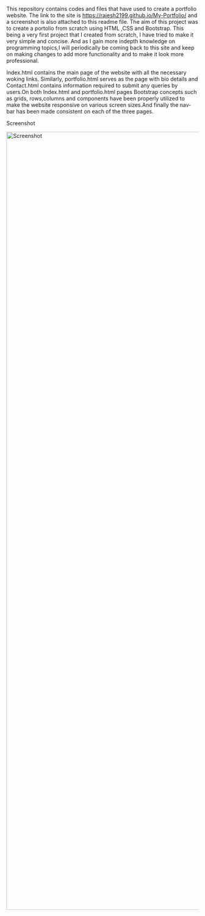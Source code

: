 This repository contains codes and files that have used to create a portfolio website. The link to the site is https://rajesh2199.github.io/My-Portfolio/ and a screenshot is also attached to this readme file.
The aim of this project was to create a portolio from scratch using HTML ,CSS and Bootstrap. This being a very first project that I created from scratch, I have tried to make it very simple and concise. And as I gain more indepth knowledge on programming topics,I will periodically be coming back to this site and keep on making changes to add more functionality and to make it look more professional.

Index.html contains the main page of the website with all the necessary woking links. Similarly, portfolio.html serves as the page with bio details and Contact.html contains information required to submit any queries by users.On both Index.html and portfolio.html pages Bootstrap concepts such as grids, rows,columns and components have been properly utilized to make the website responsive on various screen sizes.And finally the nav-bar has been made consistent on each of the three pages.


Screenshot

<img width="2040" alt="Screenshot" src="https://user-images.githubusercontent.com/61152071/83594528-a8548480-a51c-11ea-9479-654b51131c6a.png">
